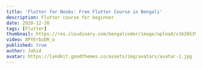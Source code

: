 ```yaml
---
title: 'Flutter for Noobs: Free Flutter Course in Bengali'
description: Flutter course for beginner
date: 2020-12-30
tags: [Flutter]
thumbnail: https://res.cloudinary.com/bengalcoder/image/upload/v1626539825/flutter-course_bhtexz.png
video: 8PYErbzDR_o
published: true
author: Jahid
avatar: https://landkit.goodthemes.co/assets/img/avatars/avatar-1.jpg
---
```


